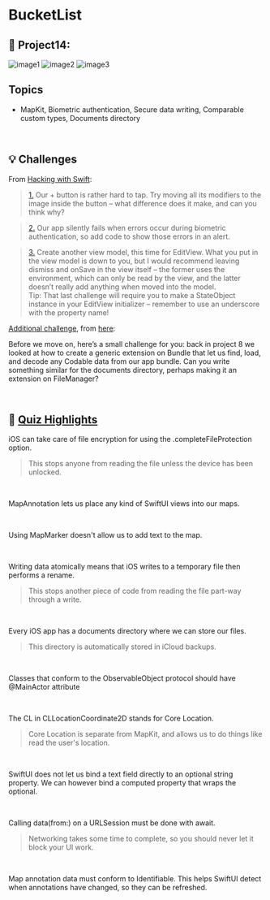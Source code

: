 # BucketList
## 📌 Project14: 

![image1](https://github.com/laurakciic/100-days-of-SwiftUI/blob/master/14_BucketList/14_BucketList/gitAssets/1.png)
![image2](https://github.com/laurakciic/100-days-of-SwiftUI/blob/master/14_BucketList/14_BucketList/gitAssets/2.png)
![image3](https://github.com/laurakciic/100-days-of-SwiftUI/blob/master/14_BucketList/14_BucketList/gitAssets/3.png)

## Topics

- MapKit, Biometric authentication, Secure data writing, Comparable custom types, Documents directory   

<br/>

## 💡 Challenges 

From [Hacking with Swift](https://www.hackingwithswift.com/books/ios-swiftui/bucket-list-wrap-up):
>[1.](https://github.com/laurakciic/100-days-of-SwiftUI/commit/49c7905cd62b2025fdf39e8b69a0597462ff5878)    Our + button is rather hard to tap. Try moving all its modifiers to the image inside the button – what difference does it make, and can you think why?    
           
>[2.](https://github.com/laurakciic/100-days-of-SwiftUI/commit/39ce403fc022abe2b79f3fc3a7d8e6e1b1101a19)       Our app silently fails when errors occur during biometric authentication, so add code to show those errors in an alert.    
  
>[3.](https://github.com/laurakciic/100-days-of-SwiftUI/commit/a89e138426c17bef604e54a7128348c735f9b0b3)         Create another view model, this time for EditView. What you put in the view model is down to you, but I would recommend leaving dismiss and onSave in the view itself – the former uses the environment, which can only be read by the view, and the latter doesn’t really add anything when moved into the model.   
Tip: That last challenge will require you to make a StateObject instance in your EditView initializer – remember to use an underscore with the property name!  
    
    
[Additional challenge](), from [here](https://www.hackingwithswift.com/books/ios-swiftui/writing-data-to-the-documents-directory):   

Before we move on, here’s a small challenge for you: back in project 8 we looked at how to create a generic extension on Bundle that let us find, load, and decode any Codable data from our app bundle. Can you write something similar for the documents directory, perhaps making it an extension on FileManager?
   
<br/>

## 📝 [Quiz Highlights](https://www.hackingwithswift.com/review/ios-swiftui/bucket-list)

 iOS can take care of file encryption for using the .completeFileProtection option.
>This stops anyone from reading the file unless the device has been unlocked.

<br/>

MapAnnotation lets us place any kind of SwiftUI views into our maps.

<br/>

Using MapMarker doesn't allow us to add text to the map.

<br/>

Writing data atomically means that iOS writes to a temporary file then performs a rename.
>This stops another piece of code from reading the file part-way through a write.

<br/>

Every iOS app has a documents directory where we can store our files.
>This directory is automatically stored in iCloud backups.

<br/>

Classes that conform to the ObservableObject protocol should have @MainActor attribute

<br/>  

The CL in CLLocationCoordinate2D stands for Core Location.
>Core Location is separate from MapKit, and allows us to do things like read the user's location.

<br/>  

SwiftUI does not let us bind a text field directly to an optional string property.
We can however bind a computed property that wraps the optional.

<br/>  

Calling data(from:) on a URLSession must be done with await.
>Networking takes some time to complete, so you should never let it block your UI work.

<br/>  

Map annotation data must conform to Identifiable.
This helps SwiftUI detect when annotations have changed, so they can be refreshed.

